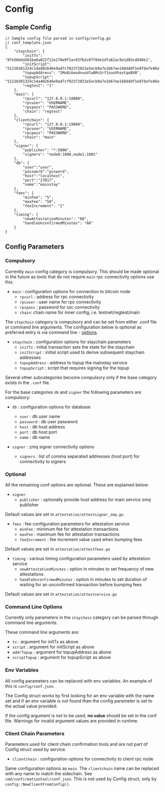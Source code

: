# Config

## Sample Config

```
// Sample config file parsed in config/config.go
// conf_template.json
{
    "staychain": {
        "initTx": "87e56bda501ba6a022f12e178e9f1ac03fb2c07f04e1dfa62ac9e1d83cd840e1",
        "initScript": "51210381324c14a482646e9ad7cf82372021e5ecb9a7e1b67ee168dddf1e97dafe40af210376c091faaeb6bb3b74e0568db5dd499746d99437758a5cb1e60ab38f02e279c352ae",
        "topupAddress": "2MxBi6eodnuoVCw8McGrf1nuoVhastqoBXB",
        "topupScript": "51210381324c14a482646e9ad7cf92372021e5ecb9a7e1b67ee168dddf1e97dafe40af210376c091faaeb6bb3b74e0568db5dd499746d99437758a5cb1e60ab38f02e279c352ae",
        "regtest": "1"
    },
    "main": {
        "rpcurl": "127.0.0.1:18000",
        "rpcuser": "USERNAME",
        "rpcpass": "PASSWORD",
        "chain": "regtest"
    },
    "clientchain": {
        "rpcurl": "127.0.0.1:19000",
        "rpcuser": "USERNAME",
        "rpcpass": "PASSWORD",
        "chain": "main"
    },
    "signer": {
        "publisher": "*:5000",
        "signers": "node0:1000,node1:1001"
    },
    "db": {
        "user":"user",
        "password":"pssword",
        "host":"localhost",
        "port":"27017",
        "name":"mainstay"
    },
    "fees": {
        "minFee": "5",
        "maxFee": "50",
        "feeIncrement": "2"
    },
    "timing": {
        "newAttestationMinutes": "60",
        "handleUnconfirmedMinutes": "60"
    }
}
```

## Config Parameters

### Compulsory

Currently `main` config category is compulsory. This should be made optional in the future as tools that do not require `main` rpc connectivity options use this.

- `main` : configuration options for connection to bitcoin node
    - `rpcurl` : address for rpc connectivity
    - `rpcuser` : user name for rpc connectivity
    - `rpcpass` : password for rpc connectivity
    - `chain`: chain name for inner config, i.e. testnet/regtest/main


The `staychain` category is compulsory and can be set from either .conf file or command line arguments. The configuration below is optional as preferred entry is via command line - [options](#command-line-options).

- `staychain` : configuration options for staychain parameters
    - `initTx` : initial transaction sets the state for the staychain
    - `initScript` : initial script used to derive subsequent staychain addresses
    - `topupAddress` : address to topup the mainstay service
    - `topupScript` : script that requires signing for the topup


Several other subcategories become compulsory only if the base category exists in the `.conf` file.

For the base categories `db` and `signer` the following parameters are compulsory:

- `db` : configuration options for database
    - `user` : db user name
    - `password` : db user password
    - `host` : db host address
    - `port` : db host port
    - `name` : db name

- `signer` : zmq signer connectivity options
    - `signers` : list of comma separated addresses (host:port) for connectivity to signers

### Optional

All the remaining conf options are optional. These are explained below:

- `signer`
    - `publisher` : optionally provide host address for main service zmq publisher

Default values are set in `attestation/attestsigner_zmq.go`.

- `fees` : fee configuration parameters for attestation service
    - `minFee` : minimum fee for attestation transactions
    - `maxFee` : maximum fee for attestation transactions
    - `feeIncrement` : fee increment value used when bumping fees

Default values are set in `attestation/attestfees.go`

- `timing` : various timing configuration parameters used by attestation service
    - `newAttestationMinutes` : option in minutes to set frequency of new attestations
    - `handleUnconfirmedMinutes` : option in minutes to set duration of waiting for an unconfirmed transaction before bumping fees

Default values are set in `attestation/attestservice.go`

### Command Line Options

Currently only parameters in the `staychain` category can be parsed through command line arguments.

These command line arguments are:
- `tx` : argument for initTx as above
- `script` : argument for initScript as above
- `addrTopup` : argument for topupAddress as above
- `scriptTopup` : argument for topupScript as above

### Env Variables

All config parameters can be replaced with env variables. An example of this is `config/conf.json`.

The Config struct works by first looking for an env variable with the name set and if an env variable is not found then the config parameter is set to the actual value provided.

If the config argument is not to be used, __no value__ should be set in the conf file. Warnings for invalid argument values are provided in runtime.

### Client Chain Parameters

Parameters used for client chain confirmation tools and are not part of Config struct used by service.

- `clientchain` : configuration options for connectivity to client rpc node

Same configuration options as `main`. The `clientchain` name can be replaced with any name to match the sidechain. See `cmd/confirmationtool/conf.json`. This is not used by Config struct, only by `config::NewClientFromConfig()`.
